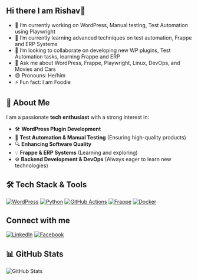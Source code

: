## Hi there I am Rishav👋


<!--
**rishavjeet/rishavjeet** is a ✨ _special_ ✨ repository because its `README.md` (this file) appears on your GitHub profile.

Here are some ideas to get you started:


-->
- 🔭 I’m currently working on WordPress, Manual testing, Test Automation using Playwright
- 🌱 I’m currently learning advanced techniques on test automation, Frappe and ERP Systems
- 👯 I’m looking to collaborate on developing new WP plugins, Test Automation tasks, learning Frappe and ERP
- 💬 Ask me about WordPress, Frappe, Playwright, Linux, DevOps, and Movies and Cars
- 😄 Pronouns: He/him
- ⚡ Fun fact: I am Foodie

## 🚀 About Me
I am a passionate **tech enthusiast** with a strong interest in:
- 🛠 **WordPress Plugin Development**
- 🧪 **Test Automation & Manual Testing** (Ensuring high-quality products)
- 🔍 **Enhancing Software Quality**
- 💡 **Frappe & ERP Systems** (Learning and exploring)
- ⚙️ **Backend Development & DevOps** (Always eager to learn new technologies)

## 🛠 Tech Stack & Tools
[![WordPress](https://img.shields.io/badge/WordPress-21759B?style=for-the-badge&logo=wordpress&logoColor=white)](https://profiles.wordpress.org/rishavdutta/)
[![Python](https://img.shields.io/badge/Python-3776AB?style=for-the-badge&logo=python&logoColor=white)](https://www.python.org/)
[![GitHub Actions](https://img.shields.io/badge/GitHub%20Actions-2088FF?style=for-the-badge&logo=github-actions&logoColor=white)](https://github.com/features/actions)
[![Frappe](https://img.shields.io/badge/Frappe-0081C9?style=for-the-badge&logo=frappe&logoColor=white)](https://frappe.io/)
[![Docker](https://img.shields.io/badge/Docker-2496ED?style=for-the-badge&logo=docker&logoColor=white)](https://www.docker.com/)

## Connect with me
[![LinkedIn](https://img.shields.io/badge/LinkedIn-0077B5?style=for-the-badge&logo=linkedin&logoColor=white)](www.linkedin.com/in/rishav-dutta-csm®-269203192)
[![Facebook](https://img.shields.io/badge/Facebook-1877F2?style=for-the-badge&logo=facebook&logoColor=white)](https://www.facebook.com/rishav.dutta.3367)

## 📊 GitHub Stats
![GitHub Stats](https://github-readme-stats.vercel.app/api?username=rishavjeet&show_icons=true&theme=radical)
